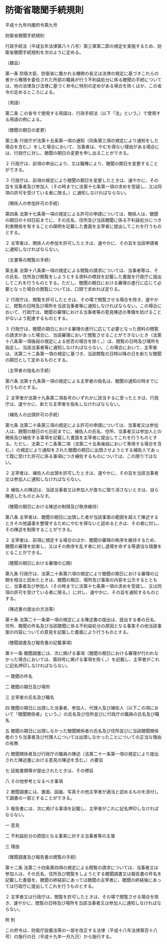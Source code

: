 # 防衛省聴聞手続規則

平成十九年内閣府令第九号

防衛省聴聞手続規則

行政手続法（平成五年法律第八十八号）第三章第二節の規定を実施するため、防衛省聴聞手続規則を次のように定める。

（趣旨）

第一条 防衛大臣、防衛省に置かれる機関の長又は法律の規定に基づきこれらの者から権限を委任された所部の職員が行う不利益処分に係る聴聞の手続については、他の法律及び法律に基づく命令に特別の定めがある場合を除くほか、この省令の定めるところによる。

（用語）

第二条 この省令で使用する用語は、行政手続法（以下「法」という。）で使用する用語の例による。

（聴聞の期日の変更）

第三条 行政庁が法第十五条第一項の通知（同条第三項の規定により通知をした場合を含む。）をした場合において、当事者は、やむを得ない理由がある場合には、行政庁に対し、聴聞の期日の変更を申し出ることができる。

２ 行政庁は、前項の申出により、又は職権により、聴聞の期日を変更することができる。

３ 行政庁は、前項の規定により聴聞の期日を変更したときは、速やかに、その旨を当事者及び参加人（その時までに法第十七条第一項の求めを受諾し、又は同項の許可を受けている者に限る。）に通知しなければならない。

（関係人の参加許可の手続）

第四条 法第十七条第一項の規定による許可の申請については、関係人は、聴聞の期日の十四日前までに、その氏名、住所及び当該聴聞に係る不利益処分につき利害関係を有することの疎明を記載した書面を主宰者に提出してこれを行うものとする。

２ 主宰者は、関係人の参加を許可したときは、速やかに、その旨を当該申請者に通知しなければならない。

（文書等の閲覧の手続）

第五条 法第十八条第一項の規定による閲覧の請求については、当事者等は、その氏名、住所及び閲覧をしようとする資料の標目を記載した書面を行政庁に提出してこれを行うものとする。ただし、聴聞の期日における審理の進行に応じて必要となった場合の閲覧については、口頭で求めれば足りる。

２ 行政庁は、閲覧を許可したときは、その場で閲覧させる場合を除き、速やかに、閲覧の日時及び場所を当該当事者等に通知しなければならない。この場合において、行政庁は、聴聞の審理における当事者等の意見陳述の準備を妨げることがないよう配慮するものとする。

３ 行政庁は、聴聞の期日における審理の進行に応じて必要となった資料の閲覧の請求があった場合に、当該審理において閲覧させることができないとき（法第十八条第一項後段の規定による拒否の場合を除く。）は、閲覧の日時及び場所を指定し、当該当事者等に通知しなければならない。この場合において、主宰者は、法第二十二条第一項の規定に基づき、当該閲覧の日時以降の日を新たな聴聞の期日として定めるものとする。

（主宰者の指名の手続）

第六条 法第十九条第一項の規定による主宰者の指名は、聴聞の通知の時までに行うものとする。

２ 主宰者が法第十九条第二項各号のいずれかに該当するに至ったときは、行政庁は、速やかに、新たな主宰者を指名しなければならない。

（補佐人の出頭許可の手続）

第七条 法第二十条第三項の規定による許可の申請については、当事者又は参加人は、聴聞の期日の七日前までに、補佐人の氏名、住所、当事者又は参加人との関係及び補佐する事項を記載した書面を主宰者に提出してこれを行うものとする。ただし、法第二十二条第二項（法第二十五条後段において準用する場合を含む。）の規定により通知をされた聴聞の期日に出頭させようとする補佐人であって既に受けた許可に係る事項につき補佐するものについては、この限りではない。

２ 主宰者は、補佐人の出頭を許可したときは、速やかに、その旨を当該当事者又は参加人に通知しなければならない。

３ 補佐人の陳述は、当該当事者又は参加人が直ちに取り消さないときは、自ら陳述したものとみなす。

（聴聞の期日における陳述の制限及び秩序維持）

第八条 主宰者は、聴聞の期日に出頭した者が当該事案の範囲を超えて陳述するときその他議事を整理するためにやむを得ないと認めるときは、その者に対し、その陳述を制限することができる。

２ 主宰者は、前項に規定する場合のほか、聴聞の審理の秩序を維持するため、聴聞の審理を妨害し、又はその秩序を乱す者に対し退場を命ずる等適当な措置をとることができる。

（聴聞の期日における審理の公開）

第九条 行政庁は、法第二十条第六項の規定により聴聞の期日における審理の公開を相当と認めたときは、聴聞の期日、場所及び事案の内容を公示するとともに、当事者及び参加人（その時までに法第十七条第一項の求めを受諾し、又は同項の許可を受けている者に限る。）に対し、速やかに、その旨を通知するものとする。

（陳述書の提出の方法等）

第十条 法第二十一条第一項の規定による陳述書の提出は、提出する者の氏名、住所、聴聞の件名及び当該聴聞に係る不利益処分の原因となる事実その他当該事案の内容についての意見を記載した書面により行うものとする。

（聴聞調書及び報告書の記載事項）

第十一条 聴聞調書には、次に掲げる事項（聴聞の期日における審理が行われなかった場合においては、第四号に掲げる事項を除く。）を記載し、主宰者がこれに記名押印しなければならない。

一 聴聞の件名

二 聴聞の期日及び場所

三 主宰者の氏名及び職名

四 聴聞の期日に出頭した当事者、参加人、代理人及び補佐人（以下この項において「聴聞関係者」という。）の氏名及び住所並びに行政庁の職員の氏名及び職名

五 聴聞の期日に出頭しなかった聴聞関係者の氏名及び住所並びに当該聴聞関係者のうち当事者及び代理人については出頭しなかったことについての正当な理由の有無

六 聴聞関係者及び行政庁の職員の陳述（法第二十一条第一項の規定により提出された陳述書における意見の陳述を含む。）の要旨

七 証拠書類等が提出されたときは、その標目

八 その他参考となるべき事項

２ 聴聞調書には、書面、図画、写真その他主宰者が適当と認めるものを添付して調書の一部とすることができる。

３ 報告書には、次に掲げる事項を記載し、主宰者がこれに記名押印しなければならない。

一 意見

二 不利益処分の原因となる事実に対する当事者等の主張

三 理由

（聴聞調書及び報告書の閲覧の手続）

第十二条 法第二十四条第四項の規定による閲覧の請求については、当事者又は参加人は、その氏名、住所及び閲覧をしようとする聴聞調書又は報告書の件名を記載した書面を、聴聞の終結前にあっては聴聞の主宰者に、聴聞の終結後にあっては行政庁に提出してこれを行うものとする。

２ 主宰者又は行政庁は、閲覧を許可したときは、その場で閲覧させる場合を除き、速やかに、閲覧の日時及び場所を当該当事者又は参加人に通知しなければならない。

附 則

この府令は、防衛庁設置法等の一部を改正する法律（平成十八年法律第百十八号）の施行の日（平成十九年一月九日）から施行する。

